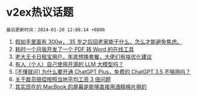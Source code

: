 # v2ex热议话题

`最后更新时间：2024-01-20 12:08:14 +0800`

1. [假如手里面有 300w， 35 岁之后回老家能干什么，怎么才能避免焦虑。](https://www.v2ex.com/t/1010068)
1. [耗时一个月我开发了一个 PDF 转 Word 的在线工具](https://www.v2ex.com/t/1009978)
1. [老大王卡日租宝用户，年底想换套餐，大佬们有啥优化建议](https://www.v2ex.com/t/1009997)
1. [有人（个人）自己使用开源的 LLM 大模型吗？](https://www.v2ex.com/t/1009988)
1. [[不懂就问] 为什么要开通 ChatGPT Plus，免费的 ChatGPT 3.5 不够用吗？](https://www.v2ex.com/t/1010119)
1. [关于裁员赔偿按照当地平均工资 3 倍问题](https://www.v2ex.com/t/1009976)
1. [其实现在的 MacBook 的屏幕是能够直接用酒精棉片擦的](https://www.v2ex.com/t/1010000)


